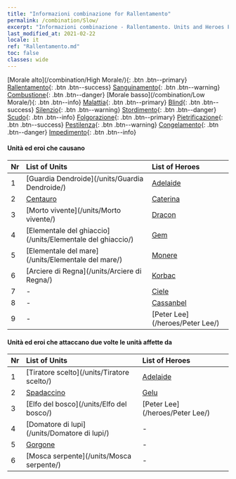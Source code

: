 ```yaml
---
title: "Informazioni combinazione for Rallentamento"
permalink: /combination/Slow/
excerpt: "Informazioni combinazione - Rallentamento. Units and Heroes Formation."
last_modified_at: 2021-02-22
locale: it
ref: "Rallentamento.md"
toc: false
classes: wide
---
```


  [Morale alto](/combination/High Morale/){: .btn .btn--primary} [Rallentamento](/combination/Slow/){: .btn .btn--success} [Sanguinamento](/combination/Bleeding/){: .btn .btn--warning} [Combustione](/combination/Burning/){: .btn .btn--danger} [Morale basso](/combination/Low Morale/){: .btn .btn--info} [Malattia](/combination/Disease/){: .btn .btn--primary} [Blind](/combination/Blind/){: .btn .btn--success} [Silenzio](/combination/Silence/){: .btn .btn--warning} [Stordimento](/combination/Stun/){: .btn .btn--danger} [Scudo](/combination/Shield/){: .btn .btn--info} [Folgorazione](/combination/Static/){: .btn .btn--primary} [Pietrificazione](/combination/Petrify/){: .btn .btn--success} [Pestilenza](/combination/Plague/){: .btn .btn--warning} [Congelamento](/combination/Freeze/){: .btn .btn--danger} [Impedimento](/combination/Deterrence/){: .btn .btn--info} 


#### Unità ed eroi che causano <Rallentamento>

  | Nr |  List of Units  | List of Heroes | 
  |:---|:----------------|:---------------| 
  | 1 | [Guardia Dendroide](/units/Guardia Dendroide/) | [Adelaide](/heroes/Adelaide/) |
  | 2 | [Centauro](/units/Centauro/) | [Caterina](/heroes/Caterina/) |
  | 3 | [Morto vivente](/units/Morto vivente/) | [Dracon](/heroes/Dracon/) |
  | 4 | [Elementale del ghiaccio](/units/Elementale del ghiaccio/) | [Gem](/heroes/Gem/) |
  | 5 | [Elementale del mare](/units/Elementale del mare/) | [Monere](/heroes/Monere/) |
  | 6 | [Arciere di Regna](/units/Arciere di Regna/) | [Korbac](/heroes/Korbac/) |
  | 7 | - | [Ciele](/heroes/Ciele/) |
  | 8 | - | [Cassanbel](/heroes/Cassanbel/) |
  | 9 | - | [Peter Lee](/heroes/Peter Lee/) |


#### Unità ed eroi che attaccano due volte le unità affette da <Rallentamento>

  | Nr |  List of Units  | List of Heroes | 
  |:---|:----------------|:---------------| 
  | 1 | [Tiratore scelto](/units/Tiratore scelto/) | [Adelaide](/heroes/Adelaide/) |
  | 2 | [Spadaccino](/units/Spadaccino/) | [Gelu](/heroes/Gelu/) |
  | 3 | [Elfo del bosco](/units/Elfo del bosco/) | [Peter Lee](/heroes/Peter Lee/) |
  | 4 | [Domatore di lupi](/units/Domatore di lupi/) | - |
  | 5 | [Gorgone](/units/Gorgone/) | - |
  | 6 | [Mosca serpente](/units/Mosca serpente/) | - |
